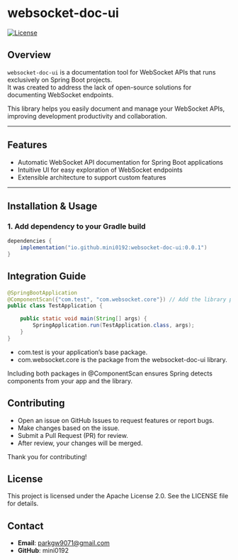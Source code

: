 # websocket-doc-ui

[![License](https://img.shields.io/badge/license-Apache%202.0-blue.svg)](LICENSE)

## Overview

`websocket-doc-ui` is a documentation tool for WebSocket APIs that runs exclusively on Spring Boot projects.  
It was created to address the lack of open-source solutions for documenting WebSocket endpoints.

This library helps you easily document and manage your WebSocket APIs, improving development productivity and collaboration.

---

## Features

- Automatic WebSocket API documentation for Spring Boot applications
- Intuitive UI for easy exploration of WebSocket endpoints
- Extensible architecture to support custom features

---

## Installation & Usage

### 1. Add dependency to your Gradle build

```gradle
dependencies {
    implementation("io.github.mini0192:websocket-doc-ui:0.0.1")
}
```
## Integration Guide
```java
@SpringBootApplication
@ComponentScan({"com.test", "com.websocket.core"}) // Add the library package here
public class TestApplication {

    public static void main(String[] args) {
        SpringApplication.run(TestApplication.class, args);
    }
}
```
- com.test is your application’s base package.
- com.websocket.core is the package from the websocket-doc-ui library.

Including both packages in @ComponentScan ensures Spring detects components from your app and the library.


## Contributing
- Open an issue on GitHub Issues to request features or report bugs. 
- Make changes based on the issue.
- Submit a Pull Request (PR) for review. 
- After review, your changes will be merged.

Thank you for contributing!

## License
This project is licensed under the Apache License 2.0.
See the LICENSE file for details.

## Contact
- **Email**: parkgw9071@gmail.com
- **GitHub**: mini0192